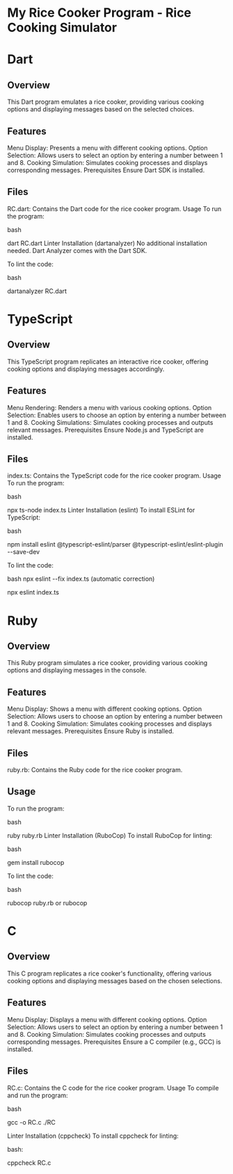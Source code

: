 # My Rice Cooker Program - Rice Cooking Simulator

# Dart
## Overview
This Dart program emulates a rice cooker, providing various cooking options and displaying messages based on the selected choices.

## Features
Menu Display: Presents a menu with different cooking options.
Option Selection: Allows users to select an option by entering a number between 1 and 8.
Cooking Simulation: Simulates cooking processes and displays corresponding messages.
Prerequisites
Ensure Dart SDK is installed.

## Files
RC.dart: Contains the Dart code for the rice cooker program.
Usage
To run the program:

bash

dart RC.dart
Linter Installation (dartanalyzer)
No additional installation needed. Dart Analyzer comes with the Dart SDK.

To lint the code:

bash

dartanalyzer RC.dart

# TypeScript
## Overview
This TypeScript program replicates an interactive rice cooker, offering cooking options and displaying messages accordingly.

## Features
Menu Rendering: Renders a menu with various cooking options.
Option Selection: Enables users to choose an option by entering a number between 1 and 8.
Cooking Simulations: Simulates cooking processes and outputs relevant messages.
Prerequisites
Ensure Node.js and TypeScript are installed.

## Files
index.ts: Contains the TypeScript code for the rice cooker program.
Usage
To run the program:

bash

npx ts-node index.ts
Linter Installation (eslint)
To install ESLint for TypeScript:

bash

npm install eslint @typescript-eslint/parser @typescript-eslint/eslint-plugin --save-dev

To lint the code:

bash
npx eslint --fix index.ts (automatic correction)

npx eslint index.ts

# Ruby
## Overview
This Ruby program simulates a rice cooker, providing various cooking options and displaying messages in the console.

## Features
Menu Display: Shows a menu with different cooking options.
Option Selection: Allows users to choose an option by entering a number between 1 and 8.
Cooking Simulation: Simulates cooking processes and displays relevant messages.
Prerequisites
Ensure Ruby is installed.

## Files

ruby.rb: Contains the Ruby code for the rice cooker program.

## Usage
To run the program:

bash

ruby ruby.rb
Linter Installation (RuboCop)
To install RuboCop for linting:

bash

gem install rubocop

To lint the code:

bash

rubocop ruby.rb or rubocop

# C
## Overview
This C program replicates a rice cooker's functionality, offering various cooking options and displaying messages based on the chosen selections.

## Features
Menu Display: Displays a menu with different cooking options.
Option Selection: Allows users to select an option by entering a number between 1 and 8.
Cooking Simulation: Simulates cooking processes and outputs corresponding messages.
Prerequisites
Ensure a C compiler (e.g., GCC) is installed.

## Files
RC.c: Contains the C code for the rice cooker program.
Usage
To compile and run the program:

bash

gcc -o RC.c
./RC

Linter Installation (cppcheck)
To install cppcheck for linting:


bash:

cppcheck RC.c
